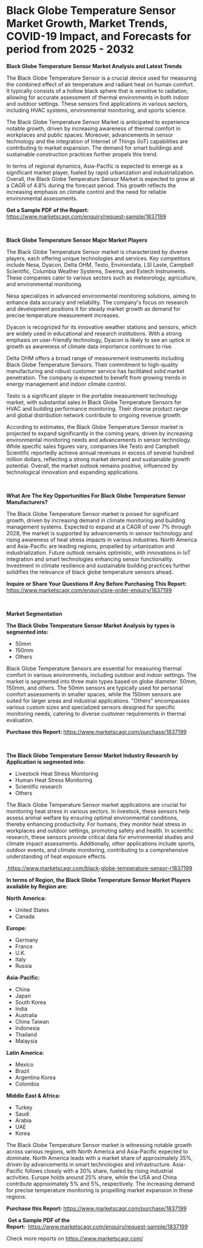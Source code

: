 <p><h1>Black Globe Temperature Sensor Market Growth, Market Trends, COVID-19 Impact, and Forecasts for period from 2025 - 2032</h1></p><p><strong>Black Globe Temperature Sensor Market Analysis and Latest Trends</strong></p>
<p><p>The Black Globe Temperature Sensor is a crucial device used for measuring the combined effect of air temperature and radiant heat on human comfort. It typically consists of a hollow black sphere that is sensitive to radiation, allowing for accurate assessment of thermal environments in both indoor and outdoor settings. These sensors find applications in various sectors, including HVAC systems, environmental monitoring, and sports science.</p><p>The Black Globe Temperature Sensor Market is anticipated to experience notable growth, driven by increasing awareness of thermal comfort in workplaces and public spaces. Moreover, advancements in sensor technology and the integration of Internet of Things (IoT) capabilities are contributing to market expansion. The demand for smart buildings and sustainable construction practices further propels this trend. </p><p>In terms of regional dynamics, Asia-Pacific is expected to emerge as a significant market player, fueled by rapid urbanization and industrialization. Overall, the Black Globe Temperature Sensor Market is expected to grow at a CAGR of 4.8% during the forecast period. This growth reflects the increasing emphasis on climate control and the need for reliable environmental assessments.</p></p>
<p><strong>Get a Sample PDF of the Report:&nbsp;</strong> <a href="https://www.marketscagr.com/enquiry/request-sample/1837199?utm_campaign=3541&utm_medium=2&utm_source=Github&utm_content=ia&utm_term=06042025&utm_id=black-globe-temperature-sensor">https://www.marketscagr.com/enquiry/request-sample/1837199</a></p>
<p>&nbsp;</p>
<p><strong>Black Globe Temperature Sensor Major Market Players</strong></p>
<p><p>The Black Globe Temperature Sensor market is characterized by diverse players, each offering unique technologies and services. Key competitors include Nesa, Dyacon, Delta OHM, Testo, Environdata, LSI Laste, Campbell Scientific, Columbia Weather Systems, Swema, and Extech Instruments. These companies cater to various sectors such as meteorology, agriculture, and environmental monitoring.</p><p>Nesa specializes in advanced environmental monitoring solutions, aiming to enhance data accuracy and reliability. The company's focus on research and development positions it for steady market growth as demand for precise temperature measurement increases.</p><p>Dyacon is recognized for its innovative weather stations and sensors, which are widely used in educational and research institutions. With a strong emphasis on user-friendly technology, Dyacon is likely to see an uptick in growth as awareness of climate data importance continues to rise.</p><p>Delta OHM offers a broad range of measurement instruments including Black Globe Temperature Sensors. Their commitment to high-quality manufacturing and robust customer service has facilitated solid market penetration. The company is expected to benefit from growing trends in energy management and indoor climate control.</p><p>Testo is a significant player in the portable measurement technology market, with substantial sales in Black Globe Temperature Sensors for HVAC and building performance monitoring. Their diverse product range and global distribution network contribute to ongoing revenue growth.</p><p>According to estimates, the Black Globe Temperature Sensor market is projected to expand significantly in the coming years, driven by increasing environmental monitoring needs and advancements in sensor technology. While specific sales figures vary, companies like Testo and Campbell Scientific reportedly achieve annual revenues in excess of several hundred million dollars, reflecting a strong market demand and sustainable growth potential. Overall, the market outlook remains positive, influenced by technological innovation and expanding applications.</p></p>
<p>&nbsp;</p>
<p><strong>What Are The Key Opportunities For Black Globe Temperature Sensor Manufacturers?</strong></p>
<p><p>The Black Globe Temperature Sensor market is poised for significant growth, driven by increasing demand in climate monitoring and building management systems. Expected to expand at a CAGR of over 7% through 2028, the market is supported by advancements in sensor technology and rising awareness of heat stress impacts in various industries. North America and Asia-Pacific are leading regions, propelled by urbanization and industrialization. Future outlook remains optimistic, with innovations in IoT integration and smart technologies enhancing sensor functionality. Investment in climate resilience and sustainable building practices further solidifies the relevance of black globe temperature sensors ahead.</p></p>
<p><strong>Inquire or Share Your Questions If Any Before Purchasing This Report:</strong> <a href="https://www.marketscagr.com/enquiry/pre-order-enquiry/1837199?utm_campaign=3541&utm_medium=2&utm_source=Github&utm_content=ia&utm_term=06042025&utm_id=black-globe-temperature-sensor">https://www.marketscagr.com/enquiry/pre-order-enquiry/1837199</a></p>
<p>&nbsp;</p>
<p><strong>Market Segmentation</strong></p>
<p><strong>The Black Globe Temperature Sensor Market Analysis by types is segmented into:</strong></p>
<p><ul><li>50mm</li><li>150mm</li><li>Others</li></ul></p>
<p><p>Black Globe Temperature Sensors are essential for measuring thermal comfort in various environments, including outdoor and indoor settings. The market is segmented into three main types based on globe diameter: 50mm, 150mm, and others. The 50mm sensors are typically used for personal comfort assessments in smaller spaces, while the 150mm sensors are suited for larger areas and industrial applications. "Others" encompasses various custom sizes and specialized sensors designed for specific monitoring needs, catering to diverse customer requirements in thermal evaluation.</p></p>
<p><strong>Purchase this Report:&nbsp;</strong><a href="https://www.marketscagr.com/purchase/1837199?utm_campaign=3541&utm_medium=2&utm_source=Github&utm_content=ia&utm_term=06042025&utm_id=black-globe-temperature-sensor">https://www.marketscagr.com/purchase/1837199</a></p>
<p>&nbsp;</p>
<p><strong>The Black Globe Temperature Sensor Market Industry Research by Application is segmented into:</strong></p>
<p><ul><li>Livestock Heat Stress Monitoring</li><li>Human Heat Stress Monitoring</li><li>Scientific research</li><li>Others</li></ul></p>
<p><p>The Black Globe Temperature Sensor market applications are crucial for monitoring heat stress in various sectors. In livestock, these sensors help assess animal welfare by ensuring optimal environmental conditions, thereby enhancing productivity. For humans, they monitor heat stress in workplaces and outdoor settings, promoting safety and health. In scientific research, these sensors provide critical data for environmental studies and climate impact assessments. Additionally, other applications include sports, outdoor events, and climate monitoring, contributing to a comprehensive understanding of heat exposure effects.</p></p>
<p><a href="https://www.marketscagr.com/black-globe-temperature-sensor-r1837199?utm_campaign=3541&utm_medium=2&utm_source=Github&utm_content=ia&utm_term=06042025&utm_id=black-globe-temperature-sensor">&nbsp;https://www.marketscagr.com/black-globe-temperature-sensor-r1837199</a></p>
<p><strong>In terms of Region, the Black Globe Temperature Sensor Market Players available by Region are:</strong></p>
<p>
    <p> <strong> North America: </strong>
        <ul>
            <li>United States</li>
            <li>Canada</li>
        </ul>
        </p> 
    <p> <strong> Europe: </strong>
        <ul>
            <li>Germany</li>
            <li>France</li>
            <li>U.K.</li>
            <li>Italy</li>
            <li>Russia</li>
        </ul>
        </p> 
    <p> <strong> Asia-Pacific: </strong>
        <ul>
            <li>China</li>
            <li>Japan</li>
            <li>South Korea</li>
            <li>India</li>
            <li>Australia</li>
            <li>China Taiwan</li>
            <li>Indonesia</li>
            <li>Thailand</li>
            <li>Malaysia</li>
        </ul>
        </p> 
    <p> <strong> Latin America: </strong>
        <ul>
            <li>Mexico</li>
            <li>Brazil</li>
            <li>Argentina Korea</li>
            <li>Colombia</li>
        </ul>
        </p> 
    <p> <strong> Middle East & Africa: </strong>
        <ul>
            <li>Turkey</li>
            <li>Saudi</li>
            <li>Arabia</li>
            <li>UAE</li>
            <li>Korea</li>
        </ul>
    </p>
    </p>
<p><p>The Black Globe Temperature Sensor market is witnessing notable growth across various regions, with North America and Asia-Pacific expected to dominate. North America leads with a market share of approximately 35%, driven by advancements in smart technologies and infrastructure. Asia-Pacific follows closely with a 30% share, fueled by rising industrial activities. Europe holds around 25% share, while the USA and China contribute approximately 5% and 5%, respectively. The increasing demand for precise temperature monitoring is propelling market expansion in these regions.</p></p>
<p><strong>Purchase this Report: </strong><a href="https://www.marketscagr.com/purchase/1837199?utm_campaign=3541&utm_medium=2&utm_source=Github&utm_content=ia&utm_term=06042025&utm_id=black-globe-temperature-sensor">https://www.marketscagr.com/purchase/1837199</a></p>
<p>&nbsp;<strong>Get a Sample PDF of the Report:&nbsp;&nbsp;</strong><a href="https://www.marketscagr.com/enquiry/request-sample/1837199?utm_campaign=3541&utm_medium=2&utm_source=Github&utm_content=ia&utm_term=06042025&utm_id=black-globe-temperature-sensor">https://www.marketscagr.com/enquiry/request-sample/1837199</a></p>
<p><strong></strong></p>
<p>Check more reports on <a href="https://www.marketscagr.com/?utm_campaign=3541&utm_medium=2&utm_source=Github&utm_content=ia&utm_term=06042025&utm_id=black-globe-temperature-sensor">https://www.marketscagr.com/</a></p>
